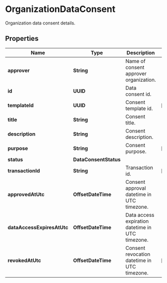 

# OrganizationDataConsent

Organization data consent details.

## Properties

Name | Type | Description | Notes
------------ | ------------- | ------------- | -------------
**approver** | **String** | Name of consent approver organization. | 
**id** | **UUID** | Data consent id. | 
**templateId** | **UUID** | Consent template id. |  [optional]
**title** | **String** | Consent title. | 
**description** | **String** | Consent description. | 
**purpose** | **String** | Consent purpose. |  [optional]
**status** | **DataConsentStatus** |  | 
**transactionId** | **String** | Transaction id. |  [optional]
**approvedAtUtc** | **OffsetDateTime** | Consent approval datetime in UTC timezone. | 
**dataAccessExpiresAtUtc** | **OffsetDateTime** | Data access expiration datetime in UTC timezone. | 
**revokedAtUtc** | **OffsetDateTime** | Consent revocation datetime in UTC timezone. |  [optional]



